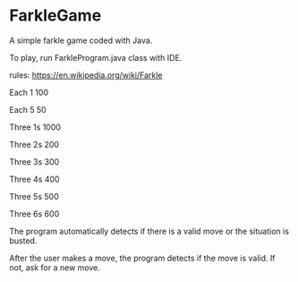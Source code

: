 # FarkleGame
A simple farkle game coded with Java.

To play, run FarkleProgram.java class with IDE.

rules: https://en.wikipedia.org/wiki/Farkle


Each 1	100

Each 5	50

Three 1s	1000

Three 2s	200

Three 3s	300

Three 4s	400

Three 5s	500

Three 6s	600


The program automatically detects if there is a valid move or the situation is busted.

After the user makes a move, the program detects if the move is valid. If not, ask for a new move.
